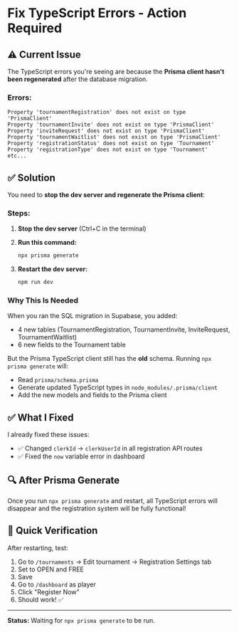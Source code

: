 # Fix TypeScript Errors - Action Required

## ⚠️ Current Issue

The TypeScript errors you're seeing are because the **Prisma client hasn't been regenerated** after the database migration.

### Errors:
```
Property 'tournamentRegistration' does not exist on type 'PrismaClient'
Property 'tournamentInvite' does not exist on type 'PrismaClient'
Property 'inviteRequest' does not exist on type 'PrismaClient'
Property 'tournamentWaitlist' does not exist on type 'PrismaClient'
Property 'registrationStatus' does not exist on type 'Tournament'
Property 'registrationType' does not exist on type 'Tournament'
etc...
```

## ✅ Solution

You need to **stop the dev server and regenerate the Prisma client**:

### Steps:

1. **Stop the dev server** (Ctrl+C in the terminal)

2. **Run this command:**
   ```bash
   npx prisma generate
   ```

3. **Restart the dev server:**
   ```bash
   npm run dev
   ```

### Why This Is Needed

When you ran the SQL migration in Supabase, you added:
- 4 new tables (TournamentRegistration, TournamentInvite, InviteRequest, TournamentWaitlist)
- 6 new fields to the Tournament table

But the Prisma TypeScript client still has the **old** schema. Running `npx prisma generate` will:
- Read `prisma/schema.prisma`
- Generate updated TypeScript types in `node_modules/.prisma/client`
- Add the new models and fields to the Prisma client

## ✅ What I Fixed

I already fixed these issues:
- ✅ Changed `clerkId` → `clerkUserId` in all registration API routes
- ✅ Fixed the `now` variable error in dashboard

## 🔍 After Prisma Generate

Once you run `npx prisma generate` and restart, all TypeScript errors will disappear and the registration system will be fully functional!

## 📝 Quick Verification

After restarting, test:
1. Go to `/tournaments` → Edit tournament → Registration Settings tab
2. Set to OPEN and FREE
3. Save
4. Go to `/dashboard` as player
5. Click "Register Now"
6. Should work! ✅

---

**Status:** Waiting for `npx prisma generate` to be run.

